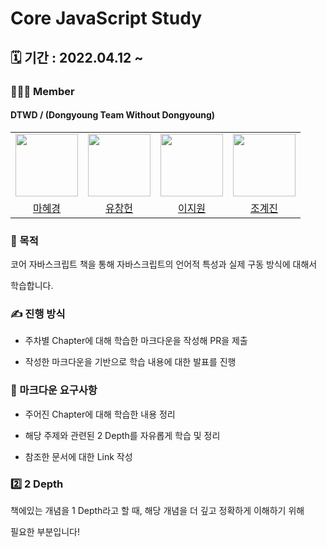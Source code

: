 # Core JavaScript Study

## 🗓️ 기간 : 2022.04.12 ~

### 👩‍👧‍👦 Member

#### DTWD / (Dongyoung Team Without Dongyoung)

<center>
<table  width="100%">
<tr>
<td  align="center">
<img  src="https://avatars.githubusercontent.com/u/72402747?v=4"  width="100px;"  alt=""/>
</td>
<td  align="center">
<img  src="https://avatars.githubusercontent.com/u/49175629?v=4"  width="100px;"  alt=""/>
</td>
<td  align="center">
<img  src="https://avatars.githubusercontent.com/u/81891292?v=4"  width="100px;"  alt=""/>
</td>
<td  align="center">
<img  src="https://avatars.githubusercontent.com/u/81501723?v=4"  width="100px;"  alt=""/>
</td>
</tr>
<tr>
<td  align="center">
<a  href="https://github.com/Hyevvy">
<div>마혜경</div>
</a>
</td>
<td  align="center">
<a  href="https://github.com/dbckdgjs369">
<div>유창헌</div>
</a>
</td>
<td  align="center">
<a  href="https://github.com/ljw0096">
<div>이지원</div>
</a>
</td>
<td  align="center">
<a  href="https://github.com/chogyejin">
<div>조계진</div>
</a>
</td>
</tr>
</table>
</center>

### 🏁 목적

코어 자바스크립트 책을 통해 자바스크립트의 언어적 특성과 실제 구동 방식에 대해서

학습합니다.

### ✍️ 진행 방식

- 주차별 Chapter에 대해 학습한 마크다운을 작성해 PR을 제출

- 작성한 마크다운을 기반으로 학습 내용에 대한 발표를 진행

### :book: 마크다운 요구사항

- 주어진 Chapter에 대해 학습한 내용 정리

- 해당 주제와 관련된 2 Depth를 자유롭게 학습 및 정리

- 참조한 문서에 대한 Link 작성

### :two: 2 Depth

책에있는 개념을 1 Depth라고 할 때, 해당 개념을 더 깊고 정확하게 이해하기 위해

필요한 부분입니다!
